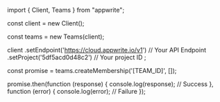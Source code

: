 import { Client, Teams } from "appwrite";

const client = new Client();

const teams = new Teams(client);

client
    .setEndpoint('https://cloud.appwrite.io/v1') // Your API Endpoint
    .setProject('5df5acd0d48c2') // Your project ID
;

const promise = teams.createMembership('[TEAM_ID]', []);

promise.then(function (response) {
    console.log(response); // Success
}, function (error) {
    console.log(error); // Failure
});